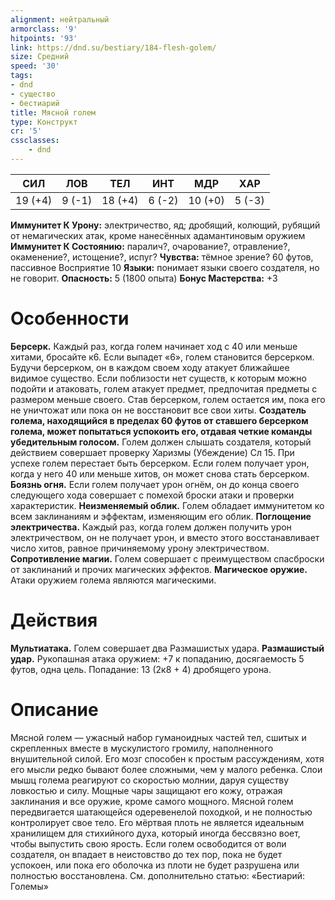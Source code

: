 ```yaml
---
alignment: нейтральный
armorclass: '9'
hitpoints: '93'
link: https://dnd.su/bestiary/184-flesh-golem/
size: Средний
speed: '30'
tags:
- dnd
- существо
- бестиарий
title: Мясной голем
type: Конструкт
cr: '5'
cssclasses:
    - dnd
---
```



| СИЛ | ЛОВ | ТЕЛ | ИНТ | МДР | ХАР |
|---|---|---|---|---|---|
| 19 (+4) | 9 (-1) | 18 (+4) | 6 (-2) | 10 (+0) | 5 (-3) |
**Иммунитет К Урону:** электричество, яд; дробящий, колющий, рубящий от немагических атак, кроме нанесённых адамантиновым оружием
**Иммунитет К Состоянию:** паралич?, очарование?, отравление?, окаменение?, истощение?, испуг?
**Чувства:** тёмное зрение? 60 футов, пассивное Восприятие 10
**Языки:** понимает языки своего создателя, но не говорит.
**Опасность:** 5 (1800 опыта)
**Бонус Мастерства:** +3


# Особенности
**Берсерк.** Каждый раз, когда голем начинает ход с 40 или меньше хитами, бросайте к6. Если выпадет «6», голем становится берсерком. Будучи берсерком, он в каждом своем ходу атакует ближайшее видимое существо. Если поблизости нет существ, к которым можно подойти и атаковать, голем атакует предмет, предпочитая предметы с размером меньше своего. Став берсерком, голем остается им, пока его не уничтожат или пока он не восстановит все свои хиты.
**Создатель голема, находящийся в пределах 60 футов от ставшего берсерком голема, может попытаться успокоить его, отдавая четкие команды убедительным голосом.** Голем должен слышать создателя, который действием совершает проверку Харизмы (Убеждение) Сл 15. При успехе голем перестает быть берсерком. Если голем получает урон, когда у него 40 или меньше хитов, он может снова стать берсерком.
**Боязнь огня.** Если голем получает урон огнём, он до конца своего следующего хода совершает с помехой броски атаки и проверки характеристик.
**Неизменяемый облик.** Голем обладает иммунитетом ко всем заклинаниям и эффектам, изменяющим его облик.
**Поглощение электричества.** Каждый раз, когда голем должен получить урон электричеством, он не получает урон, и вместо этого восстанавливает число хитов, равное причиняемому урону электричеством.
**Сопротивление магии.** Голем совершает с преимуществом спасброски от заклинаний и прочих магических эффектов.
**Магическое оружие.** Атаки оружием голема являются магическими.


# Действия
**Мультиатака.** Голем совершает два Размашистых удара.
**Размашистый удар.** Рукопашная атака оружием: +7 к попаданию, досягаемость 5 футов, одна цель. Попадание: 13 (2к8 + 4) дробящего урона.


# Описание
Мясной голем — ужасный набор гуманоидных частей тел, сшитых и скрепленных вместе в мускулистого громилу, наполненного внушительной силой. Его мозг способен к простым рассуждениям, хотя его мысли редко бывают более сложными, чем у малого ребенка. Слои мышц голема реагируют со скоростью молнии, даруя существу ловкостью и силу. Мощные чары защищают его кожу, отражая заклинания и все оружие, кроме самого мощного. Мясной голем передвигается шатающейся одеревенелой походкой, и не полностью контролирует свое тело. Его мёртвая плоть не является идеальным хранилищем для стихийного духа, который иногда бессвязно воет, чтобы выпустить свою ярость. Если голем освободится от воли создателя, он впадает в неистовство до тех пор, пока не будет успокоен, или пока его оболочка из плоти не будет разрушена или полностью восстановлена. См. дополнительно статью: «Бестиарий: Големы»